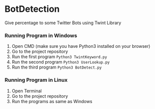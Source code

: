 # BotDetection
Give percentage to some Twitter Bots using Twint Library

### Running Program in Windows
1. Open CMD (make sure you have Python3 installed on your browser)
2. Go to the project repository
3. Run the first program
```Python3 TwintKeyword.py```
4. Run the second program
```Python3 UserLookup.py```
5. Run the third program
```Python3 BotDetect.py```

### Running Program in Linux
1. Open Terminal
2. Go to the project repository
3. Run the programs as same as Windows

